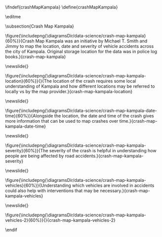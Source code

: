 \ifndef{crashMapKampala}
\define{crashMapKampala}

\editme

\subsection{Crash Map Kampala}

\figure{\includepng{\diagramsDir/data-science/crash-map-kampala}{60%}}{Crash Map Kampala was an initiative by Michael T. Smith and Jimmy to map the location, date and severity of vehicle accidents across the city of Kampala. Original storage location for the data was in police log books.}{crash-map-kampala}

\newslide{}

\figure{\includepng{\diagramsDir/data-science/crash-map-kampala-location}{60%}}{}{The location of the crash requires some local understanding of Kampala and how different locations may be referred to locally vs by the map provider.}{crash-map-kampala-location}

\newslide{}

\figure{\includepng{\diagramsDir/data-science/crash-map-kampala-date-time}{60%}}{Alongside the location, the date and time of the crash gives more information that can be used to map crashes over time.}{crash-map-kampala-date-time}

\newslide{}

\figure{\includepng{\diagramsDir/data-science/crash-map-kampala-severity}{60%}}{The severity of the crash is helpful in understanding how people are being affected by road accidents.}{crash-map-kampala-severity}

\newslide{}

\figure{\includepng{\diagramsDir/data-science/crash-map-kampala-vehicles}{60%}}{Understanding which vehicles are involved in accidents could also help with interventions that may be necessary.}{crash-map-kampala-vehicles}

\newslide{}

\figure{\includepng{\diagramsDir/data-science/crash-map-kampala-vehicles-2}{60%}}{}{crash-map-kampala-vehicles-2}


\endif
